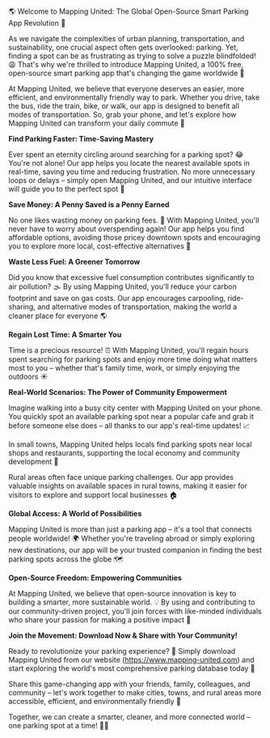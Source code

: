 🌎 Welcome to Mapping United: The Global Open-Source Smart Parking App Revolution 🚀

As we navigate the complexities of urban planning, transportation, and sustainability, one crucial aspect often gets overlooked: parking. Yet, finding a spot can be as frustrating as trying to solve a puzzle blindfolded! 😩 That's why we're thrilled to introduce Mapping United, a 100% free, open-source smart parking app that's changing the game worldwide 🌟

At Mapping United, we believe that everyone deserves an easier, more efficient, and environmentally friendly way to park. Whether you drive, take the bus, ride the train, bike, or walk, our app is designed to benefit all modes of transportation. So, grab your phone, and let's explore how Mapping United can transform your daily commute 📱

**Find Parking Faster: Time-Saving Mastery**

Ever spent an eternity circling around searching for a parking spot? 😂 You're not alone! Our app helps you locate the nearest available spots in real-time, saving you time and reducing frustration. No more unnecessary loops or delays – simply open Mapping United, and our intuitive interface will guide you to the perfect spot 🔧

**Save Money: A Penny Saved is a Penny Earned**

No one likes wasting money on parking fees. 💸 With Mapping United, you'll never have to worry about overspending again! Our app helps you find affordable options, avoiding those pricey downtown spots and encouraging you to explore more local, cost-effective alternatives 🎉

**Waste Less Fuel: A Greener Tomorrow**

Did you know that excessive fuel consumption contributes significantly to air pollution? 🌫️ By using Mapping United, you'll reduce your carbon footprint and save on gas costs. Our app encourages carpooling, ride-sharing, and alternative modes of transportation, making the world a cleaner place for everyone 🌎

**Regain Lost Time: A Smarter You**

Time is a precious resource! ⏰ With Mapping United, you'll regain hours spent searching for parking spots and enjoy more time doing what matters most to you – whether that's family time, work, or simply enjoying the outdoors ☀️

**Real-World Scenarios: The Power of Community Empowerment**

Imagine walking into a busy city center with Mapping United on your phone. You quickly spot an available parking spot near a popular cafe and grab it before someone else does – all thanks to our app's real-time updates! 📈

In small towns, Mapping United helps locals find parking spots near local shops and restaurants, supporting the local economy and community development 💼

Rural areas often face unique parking challenges. Our app provides valuable insights on available spaces in rural towns, making it easier for visitors to explore and support local businesses 🏠

**Global Access: A World of Possibilities**

Mapping United is more than just a parking app – it's a tool that connects people worldwide! 🌍 Whether you're traveling abroad or simply exploring new destinations, our app will be your trusted companion in finding the best parking spots across the globe 🗺️

**Open-Source Freedom: Empowering Communities**

At Mapping United, we believe that open-source innovation is key to building a smarter, more sustainable world. 💡 By using and contributing to our community-driven project, you'll join forces with like-minded individuals who share your passion for making a positive impact 🌟

**Join the Movement: Download Now & Share with Your Community!**

Ready to revolutionize your parking experience? 🚀 Simply download Mapping United from our website (https://www.mapping-united.com) and start exploring the world's most comprehensive parking database today 🔴

Share this game-changing app with your friends, family, colleagues, and community – let's work together to make cities, towns, and rural areas more accessible, efficient, and environmentally friendly 🌈

Together, we can create a smarter, cleaner, and more connected world – one parking spot at a time! 🚀💥